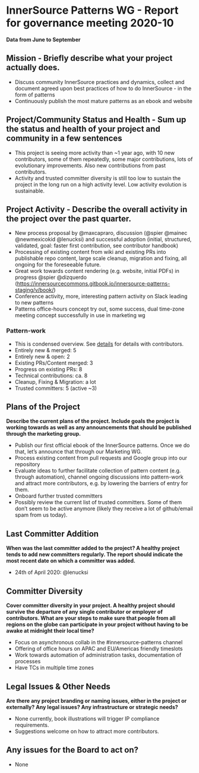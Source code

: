 # InnerSource Patterns WG - Report for governance meeting 2020-10

**Data from June to September**

## Mission - Briefly describe what your project actually does.

- Discuss community InnerSource practices and dynamics, collect and document agreed upon best practices of how to do InnerSource - in the form of patterns
- Continuously publish the most mature patterns as an ebook and website

## Project/Community Status and Health - Sum up the status and health of your project and community in a few sentences

- This project is seeing more activity than ~1 year ago, with 10 new contributors, some of them repeatedly, some major contributions, lots of evolutionary improvements. Also new contributions from past contributors.
- Activity and trusted committer diversity is still too low to sustain the project in the long run on a high activity level. Low activity evolution is sustainable.

## Project Activity - Describe the overall activity in the project over the past quarter.

- New process proposal by @maxcapraro, discussion (@spier @mainec @newmexicokid @lenucksi) and successful adoption (initial, structured, validated, goal: faster first contribution, see contributor handbook)
- Processing of existing content from wiki and existing PRs into publishable repo content, large scale cleanup, migration and fixing, all ongoing for the foreseeable future.
- Great work towards content rendering (e.g. website, initial PDFs) in progress @spier @dizquerdo (https://innersourcecommons.gitbook.io/innersource-patterns-staging/v/book/)
- Conference activity, more, interesting pattern activity on Slack leading to new patterns
- Patterns office-hours concept try out, some success, dual time-zone meeting concept successfully in use in marketing wg

### Pattern-work

- This is condensed overview. See [details](2020-10-details.md) for details with contributors.
- Entirely new & merged: 5
- Entirely new & open: 2
- Existing PRs/Content merged: 3
- Progress on existing PRs: 8
- Technical contributions: ca. 8
- Cleanup, Fixing & Migration: a lot
- Trusted committers: 5 (active ~3)

## Plans of the Project

**Describe the current plans of the project. Include goals the project is working towards as well as any announcements that should be published through the marketing group.**

- Publish our first official ebook of the InnerSource patterns. Once we do that, let’s announce that through our Marketing WG.
- Process existing content from pull requests and Google group into our repository
- Evaluate ideas to further facilitate collection of pattern content (e.g. through automation), channel ongoing discussions into pattern-work and attract more contributors, e.g. by lowering the barriers of entry for them.
- Onboard further trusted committers
- Possibly review the current list of trusted committers. Some of them don’t seem to be active anymore (likely they receive a lot of github/email spam from us today).

## Last Committer Addition

**When was the last committer added to the project? A healthy project tends to add new committers regularly. The report should indicate the most recent date on which a committer was added.**

- 24th of April 2020: @lenucksi

## Committer Diversity

**Cover committer diversity in your project. A healthy project should survive the departure of any single contributor or employer of contributors. What are your steps to make sure that people from all regions on the globe can participate in your project without having to be awake at midnight their local time?**

- Focus on asynchronous collab in the #innersource-patterns channel
- Offering of office hours on APAC and EU/Americas friendly timeslots
- Work towards automation of administration tasks, documentation of processes
- Have TCs in multiple time zones

## Legal Issues & Other Needs

**Are there any project branding or naming issues, either in the project or externally? Any legal issues? Any infrastructure or strategic needs?**

- None currently, book illustrations will trigger IP compliance requirements.
- Suggestions welcome on how to attract more contributors.

## Any issues for the Board to act on?

- None
